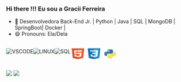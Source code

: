 ### Hi there !!! Eu sou a Gracii Ferreira

- 🌱 Desenvolvedora Back-End Jr. | Python | Java | SQL | MongoDB | SpringBoot| Docker | 
- 😄 Pronouns: Ela/Dela

<div style="display: inline_block"><br>
  <img align="center" alt="Rafa-HTML" height="30" width="40" src="https://raw.githubusercontent.com/devicons/devicon/master/icons/html5/html5-original.svg">
  <img align="center" alt="Rafa-CSS" height="30" width="40" src="https://raw.githubusercontent.com/devicons/devicon/master/icons/css3/css3-original.svg">
  <img align="center" alt="Rafa-Python" height="30" width="40" src="https://raw.githubusercontent.com/devicons/devicon/master/icons/python/python-original.svg">
  <img alt="VSCODE" align="left" height="42px" src="https://cdn.jsdelivr.net/gh/devicons/devicon/icons/vscode/vscode-original-wordmark.svg">
  <img alt="LINUX" align="left" height="42px" src="https://cdn.jsdelivr.net/gh/devicons/devicon/icons/linux/linux-original.svg">
  <img alt="SQL" align="left" height="42px" src="https://cdn.jsdelivr.net/gh/devicons/devicon/icons/mysql/mysql-original-wordmark.svg" />  
  
</div>

##

</div>
  
   <a href="https://instagram.com/graciiisz" target="_blank"><img src="https://img.shields.io/badge/-Instagram-%23E4405F?style=for-the-badge&logo=instagram&logoColor=white" target="_blank"></a>
   <a href="https://www.linkedin.com/in/graciele-ferreira-b13a93203" target="_blank"><img src="https://img.shields.io/badge/-LinkedIn-%230077B5?style=for-the-badge&logo=linkedin&logoColor=white" target="_blank"></a> 

</div>

